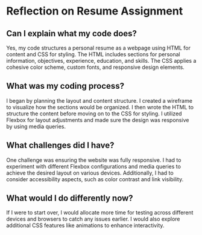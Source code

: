 # Reflection on Resume Assignment

## Can I explain what my code does?
Yes, my code structures a personal resume as a webpage using HTML for content and CSS for styling. The HTML includes sections for personal information, objectives, experience, education, and skills. The CSS applies a cohesive color scheme, custom fonts, and responsive design elements.

## What was my coding process?
I began by planning the layout and content structure. I created a wireframe to visualize how the sections would be organized. I then wrote the HTML to structure the content before moving on to the CSS for styling. I utilized Flexbox for layout adjustments and made sure the design was responsive by using media queries.

## What challenges did I have?
One challenge was ensuring the website was fully responsive. I had to experiment with different Flexbox configurations and media queries to achieve the desired layout on various devices. Additionally, I had to consider accessibility aspects, such as color contrast and link visibility.

## What would I do differently now?
If I were to start over, I would allocate more time for testing across different devices and browsers to catch any issues earlier. I would also explore additional CSS features like animations to enhance interactivity.
